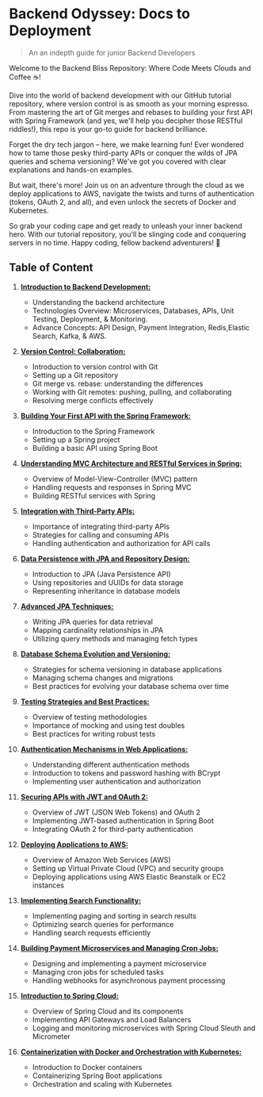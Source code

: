 # Backend Odyssey: Docs to Deployment

> An an indepth guide for junior Backend Developers

Welcome to the Backend Bliss Repository: Where Code Meets Clouds and Coffee ☕️!

Dive into the world of backend development with our GitHub tutorial repository, where version control is as smooth as your morning espresso. From mastering the art of Git merges and rebases to building your first API with Spring Framework (and yes, we'll help you decipher those RESTful riddles!), this repo is your go-to guide for backend brilliance.

Forget the dry tech jargon – here, we make learning fun! Ever wondered how to tame those pesky third-party APIs or conquer the wilds of JPA queries and schema versioning? We've got you covered with clear explanations and hands-on examples.

But wait, there's more! Join us on an adventure through the cloud as we deploy applications to AWS, navigate the twists and turns of authentication (tokens, OAuth 2, and all), and even unlock the secrets of Docker and Kubernetes.

So grab your coding cape and get ready to unleash your inner backend hero. With our tutorial repository, you'll be slinging code and conquering servers in no time. Happy coding, fellow backend adventurers! 🚀

## Table of Content

1. [**Introduction to Backend Development:**](#)
    - Understanding the backend architecture
    - Technologies Overview: Microservices, Databases, APIs, Unit Testing, Deployment, &  Monitoring.
   - Advance Concepts: API Design, Payment Integration, Redis,Elastic Search, Kafka, & AWS.

2. [**Version Control: Collaboration:**](#)
   - Introduction to version control with Git
   - Setting up a Git repository
   - Git merge vs. rebase: understanding the differences
   - Working with Git remotes: pushing, pulling, and collaborating
   - Resolving merge conflicts effectively

3. [**Building Your First API with the Spring Framework:**](#)
   - Introduction to the Spring Framework
   - Setting up a Spring project
   - Building a basic API using Spring Boot

4. [**Understanding MVC Architecture and RESTful Services in Spring:**](#)
   - Overview of Model-View-Controller (MVC) pattern
   - Handling requests and responses in Spring MVC
   - Building RESTful services with Spring

5. [**Integration with Third-Party APIs:**](#)
   - Importance of integrating third-party APIs
   - Strategies for calling and consuming APIs
   - Handling authentication and authorization for API calls

6. [**Data Persistence with JPA and Repository Design:**](#)
   - Introduction to JPA (Java Persistence API)
   - Using repositories and UUIDs for data storage
   - Representing inheritance in database models

7. [**Advanced JPA Techniques:**](#)
   - Writing JPA queries for data retrieval
   - Mapping cardinality relationships in JPA
   - Utilizing query methods and managing fetch types

8. [**Database Schema Evolution and Versioning:**](#)
   - Strategies for schema versioning in database applications
   - Managing schema changes and migrations
   - Best practices for evolving your database schema over time

9. [**Testing Strategies and Best Practices:**](#)
   - Overview of testing methodologies
   - Importance of mocking and using test doubles
   - Best practices for writing robust tests

10. [**Authentication Mechanisms in Web Applications:**](#)
    - Understanding different authentication methods
    - Introduction to tokens and password hashing with BCrypt
    - Implementing user authentication and authorization

11. [**Securing APIs with JWT and OAuth 2:**](#)
    - Overview of JWT (JSON Web Tokens) and OAuth 2
    - Implementing JWT-based authentication in Spring Boot
    - Integrating OAuth 2 for third-party authentication

12. [**Deploying Applications to AWS:**](#)
    - Overview of Amazon Web Services (AWS)
    - Setting up Virtual Private Cloud (VPC) and security groups
    - Deploying applications using AWS Elastic Beanstalk or EC2 instances

13. [**Implementing Search Functionality:**](#)
    - Implementing paging and sorting in search results
    - Optimizing search queries for performance
    - Handling search requests efficiently

14. [**Building Payment Microservices and Managing Cron Jobs:**](#)
    - Designing and implementing a payment microservice
    - Managing cron jobs for scheduled tasks
    - Handling webhooks for asynchronous payment processing

15. [**Introduction to Spring Cloud:**](#)
    - Overview of Spring Cloud and its components
    - Implementing API Gateways and Load Balancers
    - Logging and monitoring microservices with Spring Cloud Sleuth and Micrometer

16. [**Containerization with Docker and Orchestration with Kubernetes:**](#)
    - Introduction to Docker containers
    - Containerizing Spring Boot applications
    - Orchestration and scaling with Kubernetes

